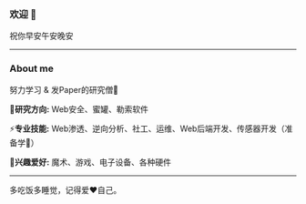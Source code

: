 ### 欢迎 👋

祝你早安午安晚安

---
### About me

努力学习 & 发Paper的研究僧📖

🔭**研究方向:** Web安全、蜜罐、勒索软件

⚡️**专业技能:** Web渗透、逆向分析、社工、运维、Web后端开发、传感器开发（准备学👀）

🌱**兴趣爱好:** 魔术、游戏、电子设备、各种硬件

---

多吃饭多睡觉，记得爱❤️自己。

<!--
**Fanxiaoyao66/Fanxiaoyao66** is a ✨ _special_ ✨ repository because its `README.md` (this file) appears on your GitHub profile.

Here are some ideas to get you started:

- 🔭 I’m currently working on ...
- 🌱 I’m currently learning ...
- 👯 I’m looking to collaborate on ...
- 🤔 I’m looking for help with ...
- 💬 Ask me about ...
- 📫 How to reach me: ...
- 😄 Pronouns: ...
- ⚡ Fun fact: ...
-->
